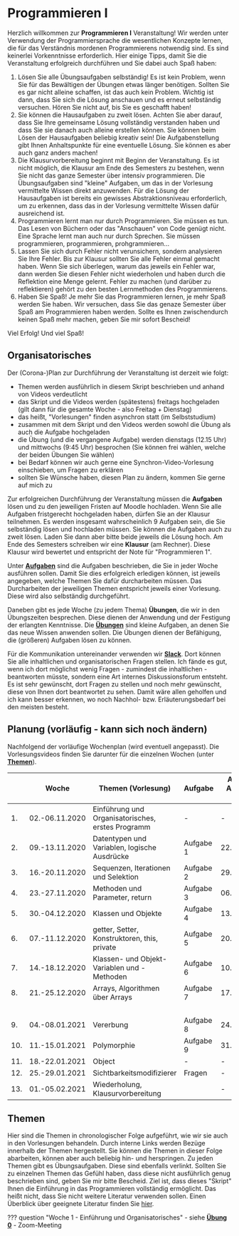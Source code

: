 # Programmieren I

Herzlich willkommen zur **Programmieren I** Veranstaltung! Wir werden unter Verwendung der Programmiersprache die wesentlichen Konzepte lernen, die für das Verständnis mordenen Programmierens notwendig sind. Es sind keinerlei Vorkenntnisse erforderlich. Hier einige Tipps, damit Sie die Veranstaltung erfolgreich durchführen und Sie dabei auch Spaß haben:

1. Lösen Sie alle Übungsaufgaben selbständig! Es ist kein Problem, wenn Sie für das Bewältigen der Übungen etwas länger benötigen. Sollten Sie es gar nicht alleine schaffen, ist das auch kein Problem. Wichtig ist dann, dass Sie sich die Lösung anschauen und es erneut selbständig versuchen. Hören Sie nicht auf, bis Sie es geschafft haben!
2. Sie können die Hausaufgaben zu zweit lösen. Achten Sie aber darauf, dass Sie Ihre gemeinsame Lösung vollständig verstanden haben und dass Sie sie danach auch alleine erstellen können. Sie können beim Lösen der Hausaufgaben beliebig kreativ sein! Die Aufgabenstellung gibt Ihnen Anhaltspunkte für eine eventuelle Lösung. Sie können es aber auch ganz anders machen!
3. Die Klausurvorbereitung beginnt mit Beginn der Veranstaltung. Es ist nicht möglich, die Klausur am Ende des Semesters zu bestehen, wenn Sie nicht das ganze Semester über intensiv programmieren. Die Übungsaufgaben sind "kleine" Aufgaben, um das in der Vorlesung vermittelte Wissen direkt anzuwenden. Für die Lösung der Hausaufgaben ist bereits ein gewisses Abstraktionsniveau erforderlich, um zu erkennen, dass das in der Vorlesung vermittelte Wissen dafür ausreichend ist. 
4. Programmieren lernt man nur durch Programmieren. Sie müssen es tun. Das Lesen von Büchern oder das "Anschauen" von Code genügt nicht. Eine Sprache lernt man auch nur durch Sprechen. Sie müssen programmieren, programmieren, prohgrammieren...
5. Lassen Sie sich durch Fehler nicht verunsichern, sondern analysieren Sie Ihre Fehler. Bis zur Klausur sollten Sie alle Fehler einmal gemacht haben. Wenn Sie sich überlegen, warum das jeweils ein Fehler war, dann werden Sie diesen Fehler nicht wiederholen und haben durch die Reflektion eine Menge gelernt. Fehler zu machen (und darüber zu reflektieren) gehört zu den besten Lernmethoden des Programmierens.
6. Haben Sie Spaß! Je mehr Sie das Programmieren lernen, je mehr Spaß werden Sie haben. Wir versuchen, dass Sie das genaze Semester über Spaß am Programmieren haben werden. Sollte es Ihnen zwischendurch keinen Spaß mehr machen, geben Sie mir sofort Bescheid!

Viel Erfolg! Und viel Spaß!

## Organisatorisches

Der (Corona-)Plan zur Durchführung der Veranstaltung ist derzeit wie folgt:

- Themen werden ausführlich in diesem Skript beschrieben und anhand von Videos verdeutlicht
- das Skript und die Videos werden (spätestens) freitags hochgeladen (gilt dann für die gesamte Woche - also Freitag + Dienstag)
- das heißt, "Vorlesungen" finden asynchron statt (im Selbststudium)
- zusammen mit dem Skript und den Videos werden sowohl die Übung als auch die Aufgabe hochgeladen
- die Übung (und die vergangene Aufgabe) werden dienstags (12.15 Uhr) und mittwochs (9:45 Uhr) besprochen (Sie können frei wählen, welche der beiden Übungen Sie wählen)
- bei Bedarf können wir auch gerne eine Synchron-Video-Vorlesung einschieben, um Fragen zu erklären 
- sollten Sie Wünsche haben, diesen Plan zu ändern, kommen Sie gerne auf mich zu

Zur erfolgreichen Durchführung der Veranstaltung müssen die **Aufgaben** lösen und zu den jeweiligen Fristen auf Moodle hochladen. Wenn Sie alle Aufgaben fristgerecht hochgeladen haben, dürfen Sie an der Klausur teilnehmen. Es werden insgesamt wahrscheinlich 9 Aufgaben sein, die Sie selbständig lösen und hochladen müssen. Sie können die Aufgaben auch zu zweit lösen. Laden Sie dann aber bitte beide jeweils die Lösung hoch. Am Ende des Semesters schreiben wir eine **Klausur** (am Rechner). Diese Klausur wird bewertet und entspricht der Note für "Programmieren 1". 

Unter [**Aufgaben**](./aufgaben/#aufgaben) sind die Aufgaben beschrieben, die Sie in jeder Woche ausführen sollen. Damit Sie dies erfolgreich erledigen können, ist jeweils angegeben, welche Themen Sie dafür durcharbeiten müssen. Das Durcharbeiten der jeweiligen Themen entspricht jeweils einer Vorlesung. Diese wird also selbständig durchgeführt. 

Daneben gibt es jede Woche (zu jedem Thema) **Übungen**, die wir in den Übungszeiten besprechen. Diese dienen der Anwendung und der Festigung der erlangten Kenntnisse. Die [**Übungen**](./uebungen/#ubungsblatter-wochenweise) sind kleine Aufgaben, an denen Sie das neue Wissen anwenden sollen. Die Übungen dienen der Befähigung, die (größeren) Aufgaben lösen zu können.  

Für die Kommunikation untereinander verwenden wir [**Slack**](https://slack.com/intl/de-de/). Dort können Sie alle inhaltlichen und organisatorischen Fragen stellen. Ich fände es gut, wenn ich dort möglichst wenig Fragen - zumindest die inhaltlichen - beantworten müsste, sondern eine Art internes Diskussionsforum entsteht. Es ist sehr gewünscht, dort Fragen zu stellen und noch mehr gewünscht, diese von Ihnen dort beantwortet zu sehen. Damit wäre allen geholfen und ich kann besser erkennen, wo noch Nachhol- bzw. Erläuterungsbedarf bei den meisten besteht.  

## Planung (vorläufig - kann sich noch ändern)


Nachfolgend der vorläufige Wochenplan (wird eventuell angepasst). Die Vorlesungsvideos finden Sie darunter für die einzelnen Wochen (unter [**Themen**](http://freiheit.f4.htw-berlin.de/prog1/#themen)).

| | Woche | Themen (Vorlesung) | Aufgabe | Abgabe Aufgabe bis | 
|-|-------|--------------------|-------|-----------------|
| 1. | 02.-06.11.2020 | Einführung und Organisatorisches, erstes Programm | -  | - | 
| 2. | 09.-13.11.2020 | Datentypen und Variablen, logische Ausdrücke | Aufgabe 1  | 22.11.2020 | 
| 3. | 16.-20.11.2020 | Sequenzen, Iterationen und Selektion | Aufgabe 2  | 29.11.2020 | 
| 4. | 23.-27.11.2020 | Methoden und Parameter, return | Aufgabe 3 | 06.12.2020 | 
| 5. | 30.-04.12.2020 | Klassen und Objekte | Aufgabe 4 | 13.12.2020 | 
| 6. | 07.-11.12.2020 | getter, Setter, Konstruktoren, this, private | Aufgabe 5  | 20.12.2020 | 
| 7. | 14.-18.12.2020 | Klassen- und Objekt-Variablen und -Methoden | Aufgabe 6  | 10.01.2021 | 
| 8. | 21.-25.12.2020 | Arrays, Algorithmen über Arrays | Aufgabe 7  | 17.01.2021 |
| | | | | | | |
| 9. | 04.-08.01.2021 | Vererbung | Aufgabe 8  | 24.01.2021 |
| 10. | 11.-15.01.2021 | Polymorphie | Aufgabe 9 | 31.01.2021 |
| 11. | 18.-22.01.2021 | Object | -  | - |
| 12. | 25.-29.01.2021 | Sichtbarkeitsmodifizierer | Fragen  | - |
| 13. | 01.-05.02.2021 | Wiederholung, Klausurvorbereitung |   | - |

## Themen

Hier sind die Themen in chronologischer Folge aufgeführt, wie wir sie auch in den Vorlesungen behandeln. Durch interne Links werden Bezüge innerhalb der Themen hergestellt. Sie können die Themen in dieser Folge abarbeiten, können aber auch beliebig hin- und herspringen. Zu jeden Themen gibt es Übungsaufgaben. Diese sind ebenfalls verlinkt. Sollten Sie zu einzelnen Themen das Gefühl haben, dass diese nicht ausführlich genug beschrieben sind, geben Sie mir bitte Bescheid. Ziel ist, dass dieses "Skript" Ihnen die Einführung in das Programmieren vollständig ermöglicht. Das heißt nicht, dass Sie nicht weitere Literatur verwenden sollen. Einen Überblick über geeignete Literatur finden Sie [hier](./tools/#literaturempfehlungen).

??? question "Woche 1 - Einführung und Organisatorisches"
	- siehe [**Übung 0**](./uebungen/#ubungsblatter-wochenweise)
	- Zoom-Meeting

